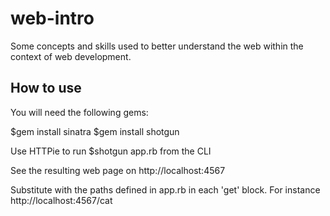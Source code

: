 # web-intro

Some concepts and skills used to better understand the web within the context of web development.

## How to use

You will need the following gems:

$gem install sinatra
$gem install shotgun

Use HTTPie to run $shotgun app.rb from the CLI

See the resulting web page on http://localhost:4567

Substitute with the paths defined in app.rb in each 'get' block. For instance http://localhost:4567/cat
